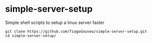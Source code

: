 # simple-server-setup
Simple shell scripts to setup a linux server faster



```shell script
git clone https://github.com/TiagoGouvea/simple-server-setup.git
cd simple-server-setup/
```

